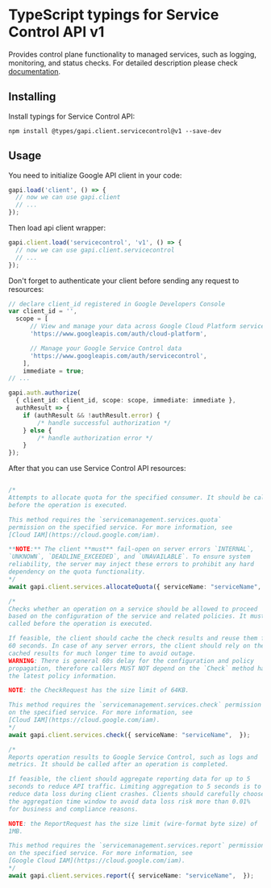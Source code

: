 # TypeScript typings for Service Control API v1

Provides control plane functionality to managed services, such as logging, monitoring, and status checks.
For detailed description please check [documentation](https://cloud.google.com/service-control/).

## Installing

Install typings for Service Control API:

```
npm install @types/gapi.client.servicecontrol@v1 --save-dev
```

## Usage

You need to initialize Google API client in your code:

```typescript
gapi.load('client', () => {
  // now we can use gapi.client
  // ...
});
```

Then load api client wrapper:

```typescript
gapi.client.load('servicecontrol', 'v1', () => {
  // now we can use gapi.client.servicecontrol
  // ...
});
```

Don't forget to authenticate your client before sending any request to resources:

```typescript
// declare client_id registered in Google Developers Console
var client_id = '',
  scope = [ 
      // View and manage your data across Google Cloud Platform services
      'https://www.googleapis.com/auth/cloud-platform',

      // Manage your Google Service Control data
      'https://www.googleapis.com/auth/servicecontrol',
    ],
    immediate = true;
// ...

gapi.auth.authorize(
  { client_id: client_id, scope: scope, immediate: immediate },
  authResult => {
    if (authResult && !authResult.error) {
        /* handle successful authorization */
    } else {
        /* handle authorization error */
    }
});
```

After that you can use Service Control API resources:

```typescript

/*
Attempts to allocate quota for the specified consumer. It should be called
before the operation is executed.

This method requires the `servicemanagement.services.quota`
permission on the specified service. For more information, see
[Cloud IAM](https://cloud.google.com/iam).

**NOTE:** The client **must** fail-open on server errors `INTERNAL`,
`UNKNOWN`, `DEADLINE_EXCEEDED`, and `UNAVAILABLE`. To ensure system
reliability, the server may inject these errors to prohibit any hard
dependency on the quota functionality.
*/
await gapi.client.services.allocateQuota({ serviceName: "serviceName",  });

/*
Checks whether an operation on a service should be allowed to proceed
based on the configuration of the service and related policies. It must be
called before the operation is executed.

If feasible, the client should cache the check results and reuse them for
60 seconds. In case of any server errors, the client should rely on the
cached results for much longer time to avoid outage.
WARNING: There is general 60s delay for the configuration and policy
propagation, therefore callers MUST NOT depend on the `Check` method having
the latest policy information.

NOTE: the CheckRequest has the size limit of 64KB.

This method requires the `servicemanagement.services.check` permission
on the specified service. For more information, see
[Cloud IAM](https://cloud.google.com/iam).
*/
await gapi.client.services.check({ serviceName: "serviceName",  });

/*
Reports operation results to Google Service Control, such as logs and
metrics. It should be called after an operation is completed.

If feasible, the client should aggregate reporting data for up to 5
seconds to reduce API traffic. Limiting aggregation to 5 seconds is to
reduce data loss during client crashes. Clients should carefully choose
the aggregation time window to avoid data loss risk more than 0.01%
for business and compliance reasons.

NOTE: the ReportRequest has the size limit (wire-format byte size) of
1MB.

This method requires the `servicemanagement.services.report` permission
on the specified service. For more information, see
[Google Cloud IAM](https://cloud.google.com/iam).
*/
await gapi.client.services.report({ serviceName: "serviceName",  });
```
